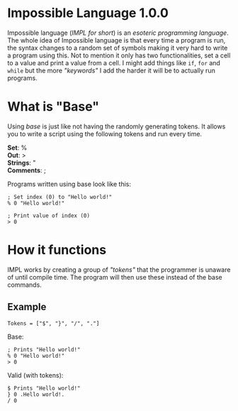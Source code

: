 # Impossible Language 1.0.0

Impossible language (_IMPL for short_) is an _esoteric programming language_. The whole idea of Impossible language is that every time a program is run, the syntax changes to a random set of symbols making it very hard to write a program using this. Not to mention it only has two functionalities, set a cell to a value and print a value from a cell. I might add things like `if`, `for` and `while` but the more _"keywords"_ I add the harder it will be to actually run programs.

# What is "Base"

Using _base_ is just like not having the randomly generating tokens. It allows you to write a script using the following tokens and run every time.

__Set__: %<br>
__Out__: ><br>
__Strings__: "<br>
__Comments__: ;<br>

Programs written using base look like this:

```
; Set index (0) to "Hello world!"
% 0 "Hello world!"

; Print value of index (0)
> 0
```

# How it functions

IMPL works by creating a group of _"tokens"_ that the programmer is unaware of until compile time. The program will then use these instead of the base commands.

## Example

`Tokens = ["$", "}", "/", "."]`

Base:
```
; Prints "Hello world!"
% 0 "Hello world!"
> 0
```

Valid (with tokens):
```
$ Prints "Hello world!"
} 0 .Hello world!.
/ 0
```
